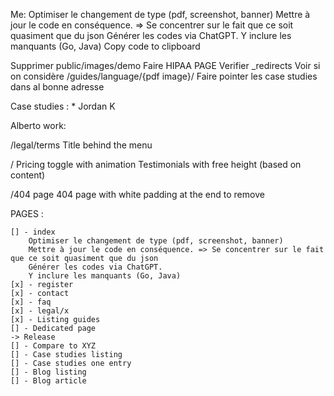 Me:
    Optimiser le changement de type (pdf, screenshot, banner)
    Mettre à jour le code en conséquence. => Se concentrer sur le fait que ce soit quasiment que du json
    Générer les codes via ChatGPT.
    Y inclure les manquants (Go, Java)
    Copy code to clipboard

Supprimer public/images/demo
Faire HIPAA PAGE
Verifier _redirects
    Voir si on considère /guides/language/{pdf image}/
Faire pointer les case studies dans al bonne adresse

Case studies :
    * Jordan K


Alberto work:

/legal/terms
    Title behind the menu

/
    Pricing toggle with animation
    Testimonials with free height (based on content)

/404 page
    404 page with white padding at the end to remove



PAGES :

    [] - index
        Optimiser le changement de type (pdf, screenshot, banner)
        Mettre à jour le code en conséquence. => Se concentrer sur le fait que ce soit quasiment que du json
        Générer les codes via ChatGPT.
        Y inclure les manquants (Go, Java)
    [x] - register
    [x] - contact
    [x] - faq
    [x] - legal/x
    [x] - Listing guides
    [] - Dedicated page
    -> Release
    [] - Compare to XYZ
    [] - Case studies listing
    [] - Case studies one entry
    [] - Blog listing
    [] - Blog article